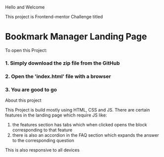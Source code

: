 Hello and Welcome 

This project is Frontend-mentor Challenge titled
# Bookmark Manager Landing Page

To open this Project: 
### 1. Simply download the zip file from the GitHub
### 2. Open the 'index.html' file with a browser
### 3. You are good to go

About this project

This Project is build mostly using HTML, CSS and JS.
There are certain features in the landing page which require JS like:
  1. the features section has tabs which when clicked opens the block corresponding to that feature
  2. there is also an accordion in the FAQ section which expands the answer to the corresponding question 

This is also responsive to all devices 
